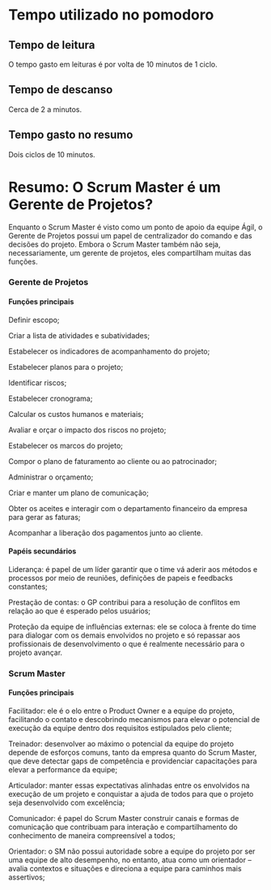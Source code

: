 # Tempo utilizado no pomodoro

<h2>Tempo de leitura</h2> 

O tempo gasto em leituras é por volta de 10 minutos de 1 ciclo.

<h2>Tempo de descanso</h2>

Cerca de 2 a minutos.

<h2>Tempo gasto no resumo</h2>

Dois ciclos de 10 minutos.


# Resumo: O Scrum Master é um Gerente de Projetos?

Enquanto o Scrum Master é visto como um ponto de apoio da equipe Ágil, o Gerente de Projetos possui um papel de centralizador do comando e das decisões do projeto. Embora o Scrum Master também não seja, necessariamente, um gerente de projetos, eles compartilham muitas das funções.

<h3>Gerente de Projetos</h3>

<h4>Funções principais</h4>

Definir escopo;

Criar a lista de atividades e subatividades;

Estabelecer os indicadores de acompanhamento do projeto;

Estabelecer planos para o projeto;

Identificar riscos;

Estabelecer cronograma;

Calcular os custos humanos e materiais;

Avaliar e orçar o impacto dos riscos no projeto;

Estabelecer os marcos do projeto;

Compor o plano de faturamento ao cliente ou ao patrocinador;

Administrar o orçamento;

Criar e manter um plano de comunicação;

Obter os aceites e interagir com o departamento financeiro da empresa para gerar as faturas;

Acompanhar a liberação dos pagamentos junto ao cliente.

<h4>Papéis secundários</h4>

Liderança: é papel de um líder garantir que o time vá aderir aos métodos e processos por meio de reuniões, definições de papeis e feedbacks constantes;

Prestação de contas: o GP contribui para a resolução de conflitos em relação ao que é esperado pelos usuários;

Proteção da equipe de influências externas: ele se coloca à frente do time para dialogar com os demais envolvidos no projeto e só repassar aos profissionais de desenvolvimento o que é realmente necessário para o projeto avançar.

<h3>Scrum Master</h3>

<h4>Funções principais</h4>

Facilitador: ele é o elo entre o Product Owner e a equipe do projeto, facilitando o contato e descobrindo mecanismos para elevar o potencial de execução da equipe dentro dos requisitos estipulados pelo cliente;

Treinador: desenvolver ao máximo o potencial da equipe do projeto depende de esforços comuns, tanto da empresa quanto do Scrum Master, que deve detectar gaps de competência e providenciar capacitações para elevar a performance da equipe;

Articulador: manter essas expectativas alinhadas entre os envolvidos na execução de um projeto e conquistar a ajuda de todos para que o projeto seja desenvolvido com excelência;

Comunicador: é papel do Scrum Master construir canais e formas de comunicação que contribuam para interação e compartilhamento do conhecimento de maneira compreensível a todos;

Orientador: o SM não possui autoridade sobre a equipe do projeto por ser uma equipe de alto desempenho, no entanto, atua como um orientador – avalia contextos e situações e direciona a equipe para caminhos mais assertivos;

